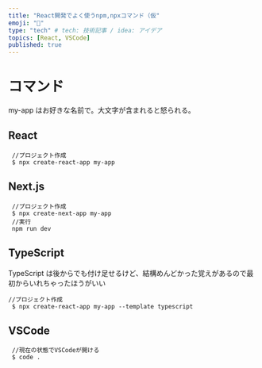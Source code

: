 ```yaml
---
title: "React開発でよく使うnpm,npxコマンド（仮"
emoji: "🔖"
type: "tech" # tech: 技術記事 / idea: アイデア
topics: [React, VSCode]
published: true
---
```


# コマンド

my-app はお好きな名前で。大文字が含まれると怒られる。

## React

```
 //プロジェクト作成
 $ npx create-react-app my-app
```

## Next.js

```
 //プロジェクト作成
 $ npx create-next-app my-app
 //実行
 npm run dev
```

## TypeScript

TypeScript は後からでも付け足せるけど、結構めんどかった覚えがあるので最初からいれちゃったほうがいい

```
//プロジェクト作成
 $ npx create-react-app my-app --template typescript
```

## VSCode

```
 //現在の状態でVSCodeが開ける
 $ code .
```
